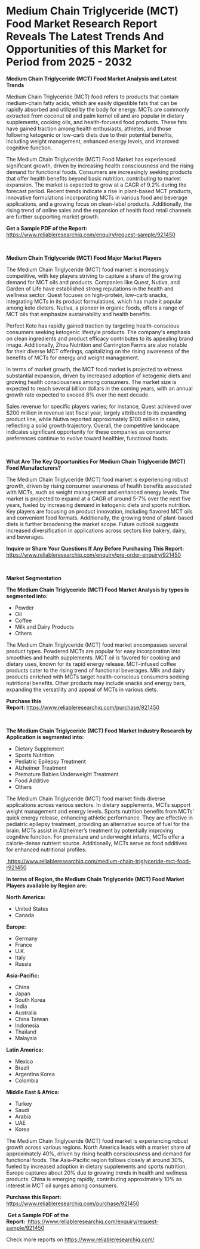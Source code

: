 <p><h1>Medium Chain Triglyceride (MCT) Food Market Research Report Reveals The Latest Trends And Opportunities of this Market for Period from 2025 - 2032</h1></p><p><strong>Medium Chain Triglyceride (MCT) Food Market Analysis and Latest Trends</strong></p>
<p><p>Medium Chain Triglyceride (MCT) food refers to products that contain medium-chain fatty acids, which are easily digestible fats that can be rapidly absorbed and utilized by the body for energy. MCTs are commonly extracted from coconut oil and palm kernel oil and are popular in dietary supplements, cooking oils, and health-focused food products. These fats have gained traction among health enthusiasts, athletes, and those following ketogenic or low-carb diets due to their potential benefits, including weight management, enhanced energy levels, and improved cognitive function.</p><p>The Medium Chain Triglyceride (MCT) Food Market has experienced significant growth, driven by increasing health consciousness and the rising demand for functional foods. Consumers are increasingly seeking products that offer health benefits beyond basic nutrition, contributing to market expansion. The market is expected to grow at a CAGR of 9.2% during the forecast period. Recent trends indicate a rise in plant-based MCT products, innovative formulations incorporating MCTs in various food and beverage applications, and a growing focus on clean-label products. Additionally, the rising trend of online sales and the expansion of health food retail channels are further supporting market growth.</p></p>
<p><strong>Get a Sample PDF of the Report:&nbsp;</strong> <a href="https://www.reliableresearchiq.com/enquiry/request-sample/921450?utm_campaign=2735&utm_medium=2&utm_source=Github&utm_content=ia&utm_term=07042025&utm_id=medium-chain-triglyceride-mct-food">https://www.reliableresearchiq.com/enquiry/request-sample/921450</a></p>
<p>&nbsp;</p>
<p><strong>Medium Chain Triglyceride (MCT) Food Major Market Players</strong></p>
<p><p>The Medium Chain Triglyceride (MCT) food market is increasingly competitive, with key players striving to capture a share of the growing demand for MCT oils and products. Companies like Quest, Nutiva, and Garden of Life have established strong reputations in the health and wellness sector. Quest focuses on high-protein, low-carb snacks, integrating MCTs in its product formulations, which has made it popular among keto dieters. Nutiva, a pioneer in organic foods, offers a range of MCT oils that emphasize sustainability and health benefits.</p><p>Perfect Keto has rapidly gained traction by targeting health-conscious consumers seeking ketogenic lifestyle products. The company's emphasis on clean ingredients and product efficacy contributes to its appealing brand image. Additionally, Zhou Nutrition and Carrington Farms are also notable for their diverse MCT offerings, capitalizing on the rising awareness of the benefits of MCTs for energy and weight management.</p><p>In terms of market growth, the MCT food market is projected to witness substantial expansion, driven by increased adoption of ketogenic diets and growing health consciousness among consumers. The market size is expected to reach several billion dollars in the coming years, with an annual growth rate expected to exceed 8% over the next decade.</p><p>Sales revenue for specific players varies; for instance, Quest achieved over $200 million in revenue last fiscal year, largely attributed to its expanding product line, while Nutiva reported approximately $100 million in sales, reflecting a solid growth trajectory. Overall, the competitive landscape indicates significant opportunity for these companies as consumer preferences continue to evolve toward healthier, functional foods.</p></p>
<p>&nbsp;</p>
<p><strong>What Are The Key Opportunities For Medium Chain Triglyceride (MCT) Food Manufacturers?</strong></p>
<p><p>The Medium Chain Triglyceride (MCT) food market is experiencing robust growth, driven by rising consumer awareness of health benefits associated with MCTs, such as weight management and enhanced energy levels. The market is projected to expand at a CAGR of around 5-7% over the next five years, fueled by increasing demand in ketogenic diets and sports nutrition. Key players are focusing on product innovation, including flavored MCT oils and convenient food formats. Additionally, the growing trend of plant-based diets is further broadening the market scope. Future outlook suggests increased diversification in applications across sectors like bakery, dairy, and beverages.</p></p>
<p><strong>Inquire or Share Your Questions If Any Before Purchasing This Report:</strong> <a href="https://www.reliableresearchiq.com/enquiry/pre-order-enquiry/921450?utm_campaign=2735&utm_medium=2&utm_source=Github&utm_content=ia&utm_term=07042025&utm_id=medium-chain-triglyceride-mct-food">https://www.reliableresearchiq.com/enquiry/pre-order-enquiry/921450</a></p>
<p>&nbsp;</p>
<p><strong>Market Segmentation</strong></p>
<p><strong>The Medium Chain Triglyceride (MCT) Food Market Analysis by types is segmented into:</strong></p>
<p><ul><li>Powder</li><li>Oil</li><li>Coffee</li><li>Milk and Dairy Products</li><li>Others</li></ul></p>
<p><p>The Medium Chain Triglyceride (MCT) food market encompasses several product types. Powdered MCTs are popular for easy incorporation into smoothies and health supplements. MCT oil is favored for cooking and dietary uses, known for its rapid energy release. MCT-infused coffee products cater to the rising trend of functional beverages. Milk and dairy products enriched with MCTs target health-conscious consumers seeking nutritional benefits. Other products may include snacks and energy bars, expanding the versatility and appeal of MCTs in various diets.</p></p>
<p><strong>Purchase this Report:&nbsp;</strong><a href="https://www.reliableresearchiq.com/purchase/921450?utm_campaign=2735&utm_medium=2&utm_source=Github&utm_content=ia&utm_term=07042025&utm_id=medium-chain-triglyceride-mct-food">https://www.reliableresearchiq.com/purchase/921450</a></p>
<p>&nbsp;</p>
<p><strong>The Medium Chain Triglyceride (MCT) Food Market Industry Research by Application is segmented into:</strong></p>
<p><ul><li>Dietary Supplement</li><li>Sports Nutrition</li><li>Pediatric Epilepsy Treatment</li><li>Alzheimer Treatment</li><li>Premature Babies Underweight Treatment</li><li>Food Additive</li><li>Others</li></ul></p>
<p><p>The Medium Chain Triglyceride (MCT) food market finds diverse applications across various sectors. In dietary supplements, MCTs support weight management and energy levels. Sports nutrition benefits from MCTs’ quick energy release, enhancing athletic performance. They are effective in pediatric epilepsy treatment, providing an alternative source of fuel for the brain. MCTs assist in Alzheimer’s treatment by potentially improving cognitive function. For premature and underweight infants, MCTs offer a calorie-dense nutrient source. Additionally, MCTs serve as food additives for enhanced nutritional profiles.</p></p>
<p><a href="https://www.reliableresearchiq.com/medium-chain-triglyceride-mct-food-r921450?utm_campaign=2735&utm_medium=2&utm_source=Github&utm_content=ia&utm_term=07042025&utm_id=medium-chain-triglyceride-mct-food">&nbsp;https://www.reliableresearchiq.com/medium-chain-triglyceride-mct-food-r921450</a></p>
<p><strong>In terms of Region, the Medium Chain Triglyceride (MCT) Food Market Players available by Region are:</strong></p>
<p>
    <p> <strong> North America: </strong>
        <ul>
            <li>United States</li>
            <li>Canada</li>
        </ul>
        </p> 
    <p> <strong> Europe: </strong>
        <ul>
            <li>Germany</li>
            <li>France</li>
            <li>U.K.</li>
            <li>Italy</li>
            <li>Russia</li>
        </ul>
        </p> 
    <p> <strong> Asia-Pacific: </strong>
        <ul>
            <li>China</li>
            <li>Japan</li>
            <li>South Korea</li>
            <li>India</li>
            <li>Australia</li>
            <li>China Taiwan</li>
            <li>Indonesia</li>
            <li>Thailand</li>
            <li>Malaysia</li>
        </ul>
        </p> 
    <p> <strong> Latin America: </strong>
        <ul>
            <li>Mexico</li>
            <li>Brazil</li>
            <li>Argentina Korea</li>
            <li>Colombia</li>
        </ul>
        </p> 
    <p> <strong> Middle East & Africa: </strong>
        <ul>
            <li>Turkey</li>
            <li>Saudi</li>
            <li>Arabia</li>
            <li>UAE</li>
            <li>Korea</li>
        </ul>
    </p>
    </p>
<p><p>The Medium Chain Triglyceride (MCT) food market is experiencing robust growth across various regions. North America leads with a market share of approximately 40%, driven by rising health consciousness and demand for functional foods. The Asia-Pacific region follows closely at around 30%, fueled by increased adoption in dietary supplements and sports nutrition. Europe captures about 20% due to growing trends in health and wellness products. China is emerging rapidly, contributing approximately 10% as interest in MCT oil surges among consumers.</p></p>
<p><strong>Purchase this Report: </strong><a href="https://www.reliableresearchiq.com/purchase/921450?utm_campaign=2735&utm_medium=2&utm_source=Github&utm_content=ia&utm_term=07042025&utm_id=medium-chain-triglyceride-mct-food">https://www.reliableresearchiq.com/purchase/921450</a></p>
<p>&nbsp;<strong>Get a Sample PDF of the Report:&nbsp;&nbsp;</strong><a href="https://www.reliableresearchiq.com/enquiry/request-sample/921450?utm_campaign=2735&utm_medium=2&utm_source=Github&utm_content=ia&utm_term=07042025&utm_id=medium-chain-triglyceride-mct-food">https://www.reliableresearchiq.com/enquiry/request-sample/921450</a></p>
<p><strong></strong></p>
<p>Check more reports on <a href="https://www.reliableresearchiq.com/?utm_campaign=2735&utm_medium=2&utm_source=Github&utm_content=ia&utm_term=07042025&utm_id=medium-chain-triglyceride-mct-food">https://www.reliableresearchiq.com/</a></p>